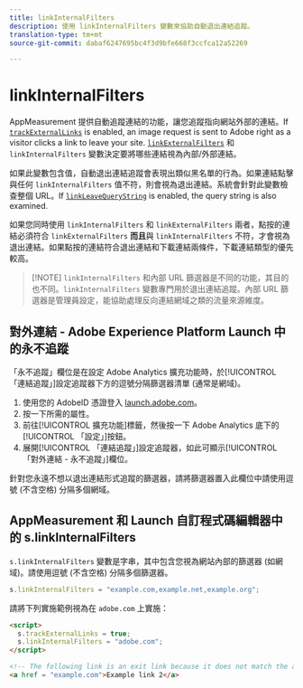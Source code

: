 ```yaml
---
title: linkInternalFilters
description: 使用 linkInternalFilters 變數來協助自動退出連結追蹤。
translation-type: tm+mt
source-git-commit: dabaf6247695bc4f3d9bfe668f3ccfca12a52269

---
```



# linkInternalFilters

AppMeasurement 提供自動追蹤連結的功能，讓您追蹤指向網站外部的連結。If [`trackExternalLinks`](trackexternallinks.md) is enabled, an image request is sent to Adobe right as a visitor clicks a link to leave your site. [`linkExternalFilters`](linkexternalfilters.md) 和 `linkInternalFilters` 變數決定要將哪些連結視為內部/外部連結。

如果此變數包含值，自動退出連結追蹤會表現出類似黑名單的行為。如果連結點擊與任何 `linkInternalFilters` 值不符，則會視為退出連結。系統會針對此變數檢查整個 URL。If [`linkLeaveQueryString`](linkleavequerystring.md) is enabled, the query string is also examined.

如果您同時使用 `linkInternalFilters` 和 `linkExternalFilters` 兩者，點按的連結必須符合 `linkExternalFilters` **而且**&#x200B;與 `linkInternalFilters` 不符，才會視為退出連結。如果點按的連結符合退出連結和下載連結兩條件，下載連結類型的優先較高。

>[!NOTE] `linkInternalFilters`[](/help/admin/admin/internal-url-filter-admin.md) 和內部 URL 篩選器是不同的功能，其目的也不同。`linkInternalFilters` 變數專門用於退出連結追蹤。內部 URL 篩選器是管理員設定，能協助處理反向連結網域之類的流量來源維度。

## 對外連結 - Adobe Experience Platform Launch 中的永不追蹤

「永不追蹤」欄位是在設定 Adobe Analytics 擴充功能時，於[!UICONTROL 「連結追蹤」]設定追蹤器下方的逗號分隔篩選器清單 (通常是網域)。

1. 使用您的 AdobeID 憑證登入 [launch.adobe.com](https://launch.adobe.com)。
2. 按一下所需的屬性。
3. 前往[!UICONTROL 擴充功能]標籤，然後按一下 Adobe Analytics 底下的[!UICONTROL 「設定」]按鈕。
4. 展開[!UICONTROL 「連結追蹤」]設定追蹤器，如此可顯示[!UICONTROL 「對外連結 - 永不追蹤」]欄位。

針對您永遠不想以退出連結形式追蹤的篩選器，請將篩選器置入此欄位中請使用逗號 (不含空格) 分隔多個網域。

## AppMeasurement 和 Launch 自訂程式碼編輯器中的 s.linkInternalFilters

`s.linkInternalFilters` 變數是字串，其中包含您視為網站內部的篩選器 (如網域)。請使用逗號 (不含空格) 分隔多個篩選器。

```js
s.linkInternalFilters = "example.com,example.net,example.org";
```

請將下列實施範例視為在 `adobe.com` 上實施：

```html
<script>
  s.trackExternalLinks = true;
  s.linkInternalFilters = "adobe.com";
</script>

<!-- The following link is an exit link because it does not match the anything under linkInternalFilters -->
<a href = "example.com">Example link 2</a>
```
